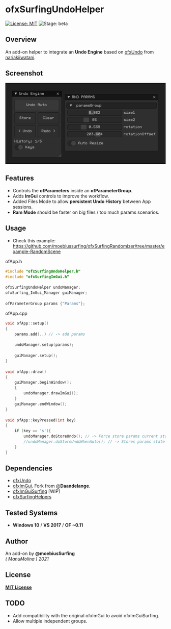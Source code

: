 # ofxSurfingUndoHelper
[![License: MIT](https://img.shields.io/badge/License-MIT-yellow.svg)](https://opensource.org/licenses/MIT)
![Stage: beta](https://img.shields.io/badge/-alpha-red)

## Overview
An add-on helper to integrate an **Undo Engine** based on [ofxUndo](https://github.com/nariakiiwatani/ofxUndo) from [nariakiiwatani](https://github.com/nariakiiwatani).

## Screenshot
![Capture](docs/Capture.PNG?raw=true "Capture")

## Features
- Controls the **ofParameters** inside an **ofParameterGroup**.
- Adds **ImGui** controls to improve the workflow.
- Added Files Mode to allow **persistent Undo History** between App sessions.
- **Ram Mode** should be faster on big files / too much params scenarios.

## Usage
- Check this example:  
https://github.com/moebiussurfing/ofxSurfingRandomizer/tree/master/example-RandomScene

ofApp.h
```.cpp
#include "ofxSurfingUndoHelper.h"
#include "ofxSurfingImGui.h"

ofxSurfingUndoHelper undoManager;
ofxSurfing_ImGui_Manager guiManager;

ofParameterGroup params {"Params"};

```

ofApp.cpp
```.cpp
void ofApp::setup()
{
    params.add(..) // -> add params

    undoManager.setup(params);

    guiManager.setup();
}

void ofApp::draw()
{
    guiManager.beginWindow();
    {
        undoManager.drawImGui();
    }
    guiManager.endWindow();
}

void ofApp::keyPressed(int key)
{
    if (key == 's'){
        undoManager.doStoreUndo(); // -> Force store params current state
        //undoManager.doStoreUndoWhenAuto(); // -> Stores params state but if auto mode is enabled by GUI. 
    }
}
```

## Dependencies
* [ofxUndo](https://github.com/moebiussurfing/ofxUndo)  
* [ofxImGui](https://github.com/Daandelange/ofxImGui/). Fork from @**Daandelange**.  
* [ofxImGuiSurfing](https://github.com/moebiussurfing/ofxImGuiSurfing/) [WIP] 
* [ofxSurfingHelpers](https://github.com/moebiussurfing/ofxSurfingHelpers)  

## Tested Systems
* **Windows 10** / **VS 2017** / **OF ~0.11**

## Author
An add-on by **@moebiusSurfing**  
*( ManuMolina ) 2021*  

## License
[**MIT License**](https://github.com/LICENSE)

## TODO
+ Add compatibility with the original ofxImGui to avoid ofxImGuiSurfing.
+ Allow multiple independent groups.